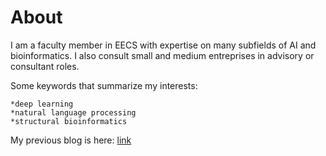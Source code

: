 # About

I am a faculty member in EECS with expertise on many subfields of AI and bioinformatics.  I also consult small and medium entreprises in advisory or consultant roles.

Some keywords that summarize my interests:

    *deep learning
    *natural language processing
    *structural bioinformatics

My previous blog is here: [link](https://msapaydin.wordpress.com)
